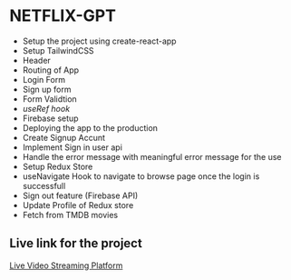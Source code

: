 
# NETFLIX-GPT

- Setup the project using create-react-app
- Setup TailwindCSS
- Header
- Routing of App
- Login Form
- Sign up form
- Form Validtion
- *useRef hook*
- Firebase setup
- Deploying the app to the production
- Create Signup Accunt
- Implement Sign in user api 
- Handle the error message with meaningful error message for the use
- Setup Redux Store
- useNavigate Hook to navigate to browse page once the login is successfull
- Sign out feature (Firebase API)
- Update Profile of Redux store
- Fetch from TMDB movies


## Live link for the project

[Live Video Streaming Platform](https://video-streaming-7ed35.firebaseapp.com/)